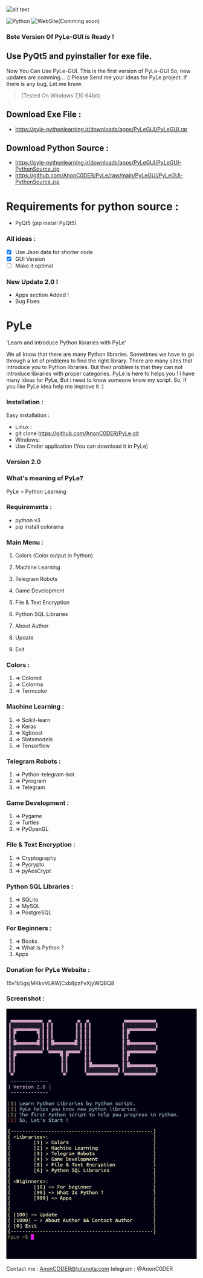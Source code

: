 ![alt text](https://pyle-pythonlearning.ir/downloads/apps/PyLeGUI/PyLe.png)

![Python](https://www.python.org/)
![WebSite(Comming soon)](https://pyle-pythonlearning.ir/)
### Bete Version Of PyLe-GUI is Ready !
## Use PyQt5 and pyinstaller for exe file.
Now You Can Use PyLe-GUI.
This is the first version of PyLe-GUI So, new updates are comming... :)
Please Send me your ideas for PyLe project.
If there is any bug, Let me know.
> (Tested On Windows 7,10 64bit) 

## Download Exe File :
- https://pyle-pythonlearning.ir/downloads/apps/PyLeGUI/PyLeGUI.rar

## Download Python Source :
- https://pyle-pythonlearning.ir/downloads/apps/PyLeGUI/PyLeGUI-PythonSource.zip
- https://github.com/AnonC0DER/PyLe/raw/main/PyLeGUI/PyLeGUI-PythonSource.zip

# Requirements for python source :
- PyQt5 (pip install PyQt5)


### All ideas :
- [x] Use Json data for shorter code
- [x] GUI Version
- [ ] Make it optimal

### New Update 2.0 !
- Apps section Added !
- Bug Fixes

# PyLe
'Learn and introduce Python libraries with PyLe'

We all know that there are many Python libraries. 
Sometimes we have to go through a lot of problems to 
find the right library.
There are many sites that introduce you to Python libraries. 
But their problem is that they can not introduce libraries with proper categories.
PyLe is here to helps you !
I have many ideas for PyLe, But i need to know someone know my script.
So, If you like PyLe idea help me improve it :)

### Installation :
Easy installation :
- Linux :
- git clone https://github.com/AnonC0DER/PyLe.git
- Windows:
- Use Cmder application (You can download it in PyLe)

### Version 2.0

### What's meaning of PyLe?
PyLe > Python Learning

### Requirements :
- python v3
- pip install colorama

### Main Menu :

1. Colors (Color output in Python)
2. Machine Learning
3. Telegram Robots
4. Game Development
5. File & Text Encryption
6. Python SQL Libraries

1000. About Author
100. Update
0. Exit  

### Colors :
1. => Colored
2. => Colorma
3. => Termcolor

### Machine Learning :
1. => Scikit-learn
2. => Keras 
3. => Xgboost
4. => Statsmodels
5. => Tensorflow 

### Telegram Robots :
1. => Python-telegram-bot
2. => Pyrogram
3. => Telegram

### Game Development :
1. => Pygame
2. => Turtles
3. => PyOpenGL

### File & Text Encryption :
1. => Cryptography
2. => Pycrypto 
3. => pyAesCrypt

### Python SQL Libraries :
1. => SQLite
2. => MySQL 
3. => PostgreSQL

### For Beginners :
1. => Books
2. => What Is Python ?
3. Apps

### Donation for PyLe Website : 
15v1b5gsjMKkvVLRWjCxb8pzFvXjyWQBQ8

### Screenshot : 
![ScreenShot](img/PyLe.jpg)

Contact me : 
AnonCODER@tutanota.com
telegram : @AnonC0DER
